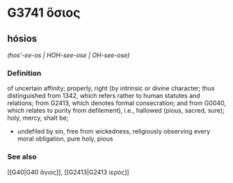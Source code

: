 # G3741 ὅσιος

## hósios

_(hos'-ee-os | HOH-see-ose | OH-see-ose)_

### Definition

of uncertain affinity; properly, right (by intrinsic or divine character; thus distinguished from 1342, which refers rather to human statutes and relations; from G2413, which denotes formal consecration; and from G0040, which relates to purity from defilement), i.e., hallowed (pious, sacred, sure); holy, mercy, shalt be; 

- undefiled by sin, free from wickedness, religiously observing every moral obligation, pure holy, pious

### See also

[[G40|G40 ἅγιος]], [[G2413|G2413 ἱερός]]
